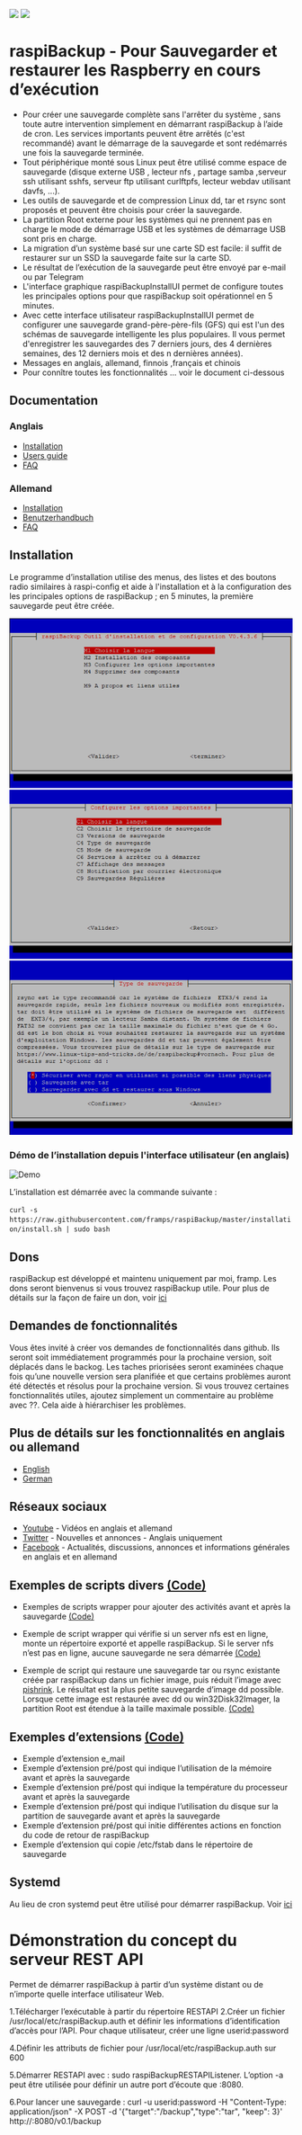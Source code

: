 ![](https://img.shields.io/github/release/framps/raspiBackup.svg?style=flat) ![](https://img.shields.io/github/last-commit/framps/raspiBackup.svg?style=flat)

# raspiBackup - Pour Sauvegarder et restaurer les Raspberry en cours d’exécution

* Pour créer une sauvegarde complète sans l'arrêter du système , sans toute autre intervention simplement en démarrant raspiBackup à l’aide de cron. Les services importants peuvent être arrêtés (c'est recommandé) avant le démarrage de la sauvegarde et sont redémarrés une fois la sauvegarde terminée. 
* Tout périphérique monté sous Linux peut être utilisé comme espace de sauvegarde (disque externe USB , lecteur nfs , partage samba ,serveur ssh utilisant sshfs, serveur ftp utilisant curlftpfs, lecteur webdav utilisant davfs, ...).
* Les outils de sauvegarde et de compression Linux dd, tar et rsync sont proposés et peuvent être choisis pour créer la sauvegarde.
* La partition Root externe pour les systèmes qui ne prennent pas en charge le mode de démarrage USB et les systèmes de démarrage USB sont pris en charge.
* La migration d’un système basé sur une carte SD est facile: il suffit de restaurer sur un SSD la sauvegarde faite sur la carte SD.
* Le résultat de l’exécution de la sauvegarde peut être envoyé par e-mail ou par Telegram
* L'interface graphique raspiBackupInstallUI permet de configure toutes les principales options pour que raspiBackup soit opérationnel en 5 minutes.
* Avec cette interface utilisateur raspiBackupInstallUI permet de configurer une sauvegarde grand-père-père-fils (GFS) qui est l'un des schémas de sauvegarde intelligente les plus populaires. Il vous permet d'enregistrer les sauvegardes des 7 derniers jours, des 4 dernières semaines, des 12 derniers mois et des n dernières années). 
* Messages en anglais, allemand, finnois ,français et chinois
* Pour connître toutes les fonctionnalités ... voir le document ci-dessous

## Documentation

### Anglais
* [Installation](https://www.linux-tips-and-tricks.de/en/quickstart-rbk)
* [Users guide](https://www.linux-tips-and-tricks.de/en/backup)
* [FAQ](https://www.linux-tips-and-tricks.de/en/faq)

### Allemand
* [Installation](https://www.linux-tips-and-tricks.de/de/schnellstart-rbk/)
* [Benutzerhandbuch](https://www.linux-tips-and-tricks.de/de/raspibackup)
* [FAQ](https://www.linux-tips-and-tricks.de/de/faq)

## Installation

Le programme d’installation utilise des menus, des listes et des boutons radio similaires à raspi-config et aide à l'installation et à la configuration des les principales options de raspiBackup ; en 5 minutes, la première sauvegarde peut être créée.


![Screenshot1](https://github.com/framps/raspiBackup/blob/rbackup/images/raspiBackupInstallUI-1.png)
![Screenshot2](https://github.com/framps/raspiBackup/blob/rbackup/images/raspiBackupInstallUI-2.png)
![Screenshot3](https://github.com/framps/raspiBackup/blob/rbackup/images/raspiBackupInstallUI-3.png)

### Démo de l’installation depuis l'interface utilisateur (en anglais)

![Demo](https://www.linux-tips-and-tricks.de/images/raspiBackupInstall_en.gif)

L’installation est démarrée avec la commande suivante :

`curl -s https://raw.githubusercontent.com/framps/raspiBackup/master/installation/install.sh | sudo bash`

## Dons

raspiBackup est développé et maintenu uniquement par moi, framp. Les dons seront bienvenus si vous trouvez raspiBackup utile. Pour plus de détails sur la façon de faire un don, voir <a href="https://www.linux-tips-and-tricks.de/en/donations/" rel="nofollow" _istranslated="1">ici</a>

## Demandes de fonctionnalités

Vous êtes invité à créer vos demandes de fonctionnalités dans github. Ils seront soit immédiatement programmés pour la prochaine version, soit déplacés dans le backog. Les taches priorisées seront examinées chaque fois qu’une nouvelle version sera planifiée et que certains problèmes auront été détectés et résolus pour la prochaine version. Si vous trouvez certaines fonctionnalités utiles, ajoutez simplement un commentaire au problème avec <g-emoji class="g-emoji" alias="+1" fallback-src="https://github.githubassets.com/images/icons/emoji/unicode/1f44d.png" _istranslated="1">??</g-emoji>. Cela aide à hiérarchiser les problèmes.

## Plus de détails sur les fonctionnalités en anglais ou allemand

 * [English](https://www.linux-tips-and-tricks.de/en/all-pages-about-raspibackup/)
 * [German](https://www.linux-tips-and-tricks.de/de/alles-ueber-raspibackup/)

## Réseaux sociaux

 * [Youtube](https://www.youtube.com/channel/UCnFHtfMXVpWy6mzMazqyINg) - Vidéos en anglais et allemand
 * [Twitter](https://twitter.com/linuxframp) - Nouvelles et annonces - Anglais uniquement
 * [Facebook](https://www.facebook.com/raspiBackup) - Actualités, discussions, annonces et informations générales en anglais et en allemand

## Exemples de scripts divers [(Code)](https://github.com/framps/raspiBackup/tree/master/helper)

* Exemples de scripts wrapper pour ajouter des activités avant et après la sauvegarde [(Code)](https://github.com/framps/raspiBackup/blob/master/helper/raspiBackupWrapper.sh)

* Exemple de script wrapper qui vérifie si un server nfs est en ligne, monte un répertoire exporté et appelle raspiBackup. Si le server nfs n’est pas en ligne, aucune sauvegarde ne sera démarrée [(Code)](https://github.com/framps/raspiBackup/blob/master/helper/raspiBackupNfsWrapper.sh)

* Exemple de script qui restaure une sauvegarde tar ou rsync existante créée par raspiBackup dans un fichier image, puis réduit l’image avec [pishrink](https://github.com/Drewsif/PiShrink). Le résultat est la plus petite sauvegarde d’image dd possible. Lorsque cette image est restaurée avec dd ou win32Disk32Imager, la partition Root est étendue à la taille maximale possible. [(Code)](https://github.com/framps/raspiBackup/blob/master/helper/raspiBackupRestore2Image.sh)

## Exemples d’extensions [(Code)](https://github.com/framps/raspiBackup/tree/master/extensions)
* Exemple d’extension e_mail
* Exemple d’extension pré/post qui indique l’utilisation de la mémoire avant et après la sauvegarde
* Exemple d’extension pré/post qui indique la température du processeur avant et après la sauvegarde
* Exemple d’extension pré/post qui indique l’utilisation du disque sur la partition de sauvegarde avant et après la sauvegarde
* Exemple d’extension pré/post qui initie différentes actions en fonction du code de retour de raspiBackup
* Exemple d’extension qui copie /etc/fstab dans le répertoire de sauvegarde

## Systemd

Au lieu de cron systemd peut être utilisé pour démarrer raspiBackup. Voir <a href="/mgrafr/raspiBackup/blob/master/installation/systemd" _istranslated="1">ici</a>

# Démonstration du concept du serveur REST API 

Permet de démarrer raspiBackup à partir d’un système distant ou de n’importe quelle interface utilisateur Web.

1.Télécharger l’exécutable à partir du répertoire RESTAPI
2.Créer un fichier /usr/local/etc/raspiBackup.auth et définir les informations d’identification d’accès pour l’API. Pour chaque utilisateur, créer une ligne userid:password

4.Définir les attributs de fichier pour /usr/local/etc/raspiBackup.auth sur 600

5.Démarrer RESTAPI avec : sudo raspiBackupRESTAPIListener. L’option -a peut être utilisée pour définir un autre port d’écoute que :8080.

6.Pour lancer une sauvegarde : curl -u userid:password -H "Content-Type: application/json" -X POST -d '{"target":"/backup","type":"tar", "keep": 3}' http://<raspiHost>:8080/v0.1/backup


